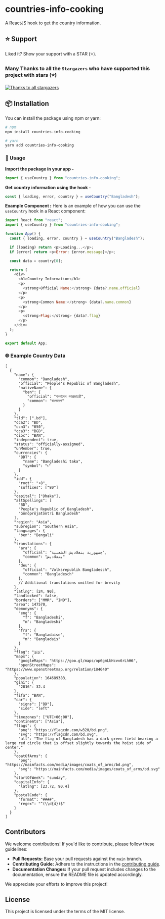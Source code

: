 # countries-info-cooking

A ReactJS hook to get the country information.

## ⭐ Support

Liked it? Show your support with a STAR (⭐).

### Many Thanks to all the `Stargazers` who have supported this project with stars (⭐)

[![Thanks to all stargazers](https://git-lister.onrender.com/api/stars/razumolla/countries-info-cooking?limit=15)](https://github.com/razumolla/countries-info-cooking/stargazers)

## 📦 Installation

You can install the package using npm or yarn:

```bash
# npm
npm install countries-info-cooking

# yarn
yarn add countries-info-cooking
```

### 🚀 Usage

**Import the package in your app -**

```js
import { useCountry } from "countries-info-cooking";
```

**Get country information using the hook -**

```js
const { loading, error, country } = useCountry("Bangladesh");
```

**Example Component :** Here is an example of how you can use the `useCountry` hook in a React component:

```js
import React from "react";
import { useCountry } from "countries-info-cooking";

function App() {
  const { loading, error, country } = useCountry("Bangladesh");

  if (loading) return <p>Loading...</p>;
  if (error) return <p>Error: {error.message}</p>;

  const data = country[0];

  return (
    <div>
      <h1>Country Information</h1>
      <p>
        <strong>Official Name:</strong> {data?.name.official}
      </p>
      <p>
        <strong>Common Name:</strong> {data?.name.common}
      </p>
      <p>
        <strong>Flag:</strong> {data?.flag}
      </p>
    </div>
  );
}

export default App;
```

### 🌐 Example Country Data

```josn
[
  {
    "name": {
      "common": "Bangladesh",
      "official": "People's Republic of Bangladesh",
      "nativeName": {
        "ben": {
          "official": "বাংলাদেশ গণপ্রজাতন্ত্রী",
          "common": "বাংলাদেশ"
        }
      }
    },
    "tld": [".bd"],
    "cca2": "BD",
    "ccn3": "050",
    "cca3": "BGD",
    "cioc": "BAN",
    "independent": true,
    "status": "officially-assigned",
    "unMember": true,
    "currencies": {
      "BDT": {
        "name": "Bangladeshi taka",
        "symbol": "৳"
      }
    },
    "idd": {
      "root": "+8",
      "suffixes": ["80"]
    },
    "capital": ["Dhaka"],
    "altSpellings": [
      "BD",
      "People's Republic of Bangladesh",
      "Gônôprôjatôntri Bangladesh"
    ],
    "region": "Asia",
    "subregion": "Southern Asia",
    "languages": {
      "ben": "Bengali"
    },
    "translations": {
      "ara": {
        "official": "جمهورية بنغلاديش الشعبية",
        "common": "بنغلاديش"
      },
      "deu": {
        "official": "Volksrepublik Bangladesch",
        "common": "Bangladesch"
      },
      // Additional translations omitted for brevity
    },
    "latlng": [24, 90],
    "landlocked": false,
    "borders": ["MMR", "IND"],
    "area": 147570,
    "demonyms": {
      "eng": {
        "f": "Bangladeshi",
        "m": "Bangladeshi"
      },
      "fra": {
        "f": "Bangladaise",
        "m": "Bangladais"
      }
    },
    "flag": "🇧🇩",
    "maps": {
      "googleMaps": "https://goo.gl/maps/op6gmLbHcvv6rLhH6",
      "openStreetMaps": "https://www.openstreetmap.org/relation/184640"
    },
    "population": 164689383,
    "gini": {
      "2016": 32.4
    },
    "fifa": "BAN",
    "car": {
      "signs": ["BD"],
      "side": "left"
    },
    "timezones": ["UTC+06:00"],
    "continents": ["Asia"],
    "flags": {
      "png": "https://flagcdn.com/w320/bd.png",
      "svg": "https://flagcdn.com/bd.svg",
      "alt": "The flag of Bangladesh has a dark green field bearing a large red circle that is offset slightly towards the hoist side of center."
    },
    "coatOfArms": {
      "png": "https://mainfacts.com/media/images/coats_of_arms/bd.png",
      "svg": "https://mainfacts.com/media/images/coats_of_arms/bd.svg"
    },
    "startOfWeek": "sunday",
    "capitalInfo": {
      "latlng": [23.72, 90.4]
    },
    "postalCode": {
      "format": "####",
      "regex": "^(\\d{4})$"
    }
  }
]

```

## Contributors

We welcome contributions! If you'd like to contribute, please follow these guidelines:

- **Pull Requests:** Base your pull requests against the `main` branch.
- **Contributing Guide:** Adhere to the instructions in the [contributing guide](CONTRIBUTING.md).
- **Documentation Changes:** If your pull request includes changes to the documentation, ensure the README file is updated accordingly.

We appreciate your efforts to improve this project!

## License

This project is licensed under the terms of the MIT license.
